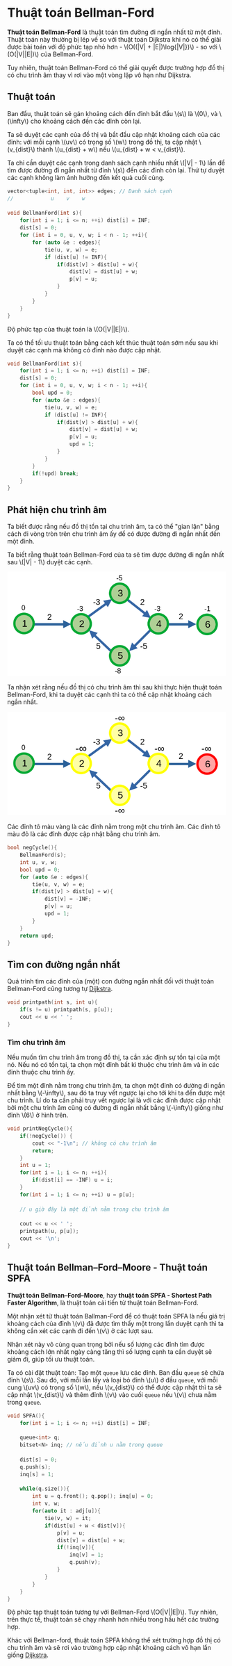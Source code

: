 # Thuật toán Bellman-Ford

**Thuật toán Bellman-Ford** là thuật toán tìm đường đi ngắn nhất từ một đỉnh. Thuật toán này thường bị lép vế so với thuật toán Dijkstra khi nó có thể giải được bài toán với độ phức tạp nhỏ hơn - \\(O((|V| + |E|)\log{|V|})\\) - so với \\(O(|V||E|)\\) của Bellman-Ford. 

Tuy nhiên, thuật toán Bellman-Ford có thể giải quyết được trường hợp đồ thị có chu trình âm thay vì rơi vào một vòng lặp vô hạn như Dijkstra.

## Thuật toán

Ban đầu, thuật toán sẽ gán khoảng cách đến đỉnh bắt đầu \\(s\\) là \\(0\\), và \\(\infty\\) cho khoảng cách đến các đỉnh còn lại. 

Ta sẽ duyệt các cạnh của đồ thị và bắt đầu cập nhật khoảng cách của các đỉnh: với mỗi cạnh \\(uv\\) có trọng số \\(w\\) trong đồ thị, ta cập nhật \\(v_{dist}\\) thành \\(u_{dist} + w\\) nếu \\(u_{dist} + w < v_{dist}\\). 

Ta chỉ cần duyệt các cạnh trong danh sách cạnh nhiều nhất \\(|V| - 1\\) lần để tìm được đường đi ngắn nhất từ đỉnh \\(s\\) đến các đỉnh còn lại. Thứ tự duyệt các cạnh không làm ảnh hưởng đến kết quả cuối cùng.

```C++
vector<tuple<int, int, int>> edges; // Danh sách cạnh
//            u    v    w

void BellmanFord(int s){
	for(int i = 1; i <= n; ++i)	dist[i] = INF;
	dist[s] = 0;
	for (int i = 0, u, v, w; i < n - 1; ++i){
		for (auto &e : edges){
			tie(u, v, w) = e;
			if (dist[u] != INF){
				if(dist[v] > dist[u] + w){
					dist[v] = dist[u] + w;
					p[v] = u;
				}
			}
		}
	}
}
```

Độ phức tạp của thuật toán là \\(O(|V||E|)\\).

Ta có thể tối ưu thuật toán bằng cách kết thúc thuật toán sớm nếu sau khi duyệt các cạnh mà không có đỉnh nào được cập nhật. 

```C++
void BellmanFord(int s){
	for(int i = 1; i <= n; ++i)	dist[i] = INF;
	dist[s] = 0;
	for (int i = 0, u, v, w; i < n - 1; ++i){
		bool upd = 0;
		for (auto &e : edges){
			tie(u, v, w) = e;
			if (dist[u] != INF){
				if(dist[v] > dist[u] + w){
					dist[v] = dist[u] + w;
					p[v] = u;
					upd = 1;
				}
			}
		}
		if(!upd) break;
	}
}
```

## Phát hiện chu trình âm

Ta biết được rằng nếu đồ thị tồn tại chu trình âm, ta có thể "gian lận" bằng cách đi vòng tròn trên chu trình âm ấy để có được đường đi ngắn nhất đến một đỉnh. 

Ta biết rằng thuật toán Bellman-Ford của ta sẽ tìm được đường đi ngắn nhất sau \\(|V| - 1\\) duyệt các cạnh. 

<center>
<img src="../images/bellmanford_v_minus_1.png" alt="Đồ thị sau khi chạy thuật toán Bellman-Ford"/>
</center>

Ta nhận xét rằng nếu đồ thị có chu trình âm thì sau khi thực hiện thuật toán Bellman-Ford, khi ta duyệt các cạnh thì ta có thể cập nhật khoảng cách ngắn nhất.

<center>
<img src="../images/bellmanford_neg_cycle.png" alt="Phát hiện chu trình âm"/>
</center>

Các đỉnh tô màu vàng là các đỉnh nằm trong một chu trình âm. Các đỉnh tô màu đỏ là các đỉnh được cập nhật bằng chu trình âm.

```C++
bool negCycle(){
	BellmanFord(s);
	int u, v, w;
	bool upd = 0;
	for (auto &e : edges){
		tie(u, v, w) = e;
		if(dist[v] > dist[u] + w){
			dist[v] = -INF;
			p[v] = u;
			upd = 1;
		}
	}
	return upd;
}
```

## Tìm con đường ngắn nhất

Quá trình tìm các đỉnh của (một) con đường ngắn nhất đối với thuật toán Bellman-Ford cũng tương tự [Dijkstra](dijkstra.md#tìm-con-đường-ngắn-nhất).

```C++
void printpath(int s, int u){
	if(s != u) printpath(s, p[u]);
	cout << u << ' ';
}
```

### Tìm chu trình âm

Nếu muốn tìm chu trình âm trong đồ thị, ta cần xác định sự tồn tại của một nó. Nếu nó có tồn tại, ta chọn một đỉnh bất kì thuộc chu trình âm và in các đỉnh thuộc chu trình ấy.

Để tìm một đỉnh nằm trong chu trình âm, ta chọn một đỉnh có đường đi ngắn nhất bằng \\(-\infty\\), sau đó ta truy vết ngược lại cho tới khi ta đến được một chu trình. Lí do ta cần phải truy vết ngược lại là với các đỉnh được cập nhật bởi một chu trình âm cũng có đường đi ngắn nhất bằng \\(-\infty\\) giống như đỉnh \\(6\\) ở hình trên.

```C++
void printNegCycle(){
	if(!negCycle()) {
		cout << "-1\n"; // không có chu trình âm
		return;
	}
	int u = 1;
	for(int i = 1; i <= n; ++i){
		if(dist[i] == -INF) u = i;
	}
	for(int i = 1; i <= n; ++i) u = p[u];

	// u giờ đây là một đỉnh nằm trong chu trình âm

	cout << u << ' ';
	printpath(u, p[u]);
	cout << '\n';
}
```

## Thuật toán Bellman–Ford–Moore - Thuật toán SPFA

**Thuật toán Bellman–Ford–Moore**, hay **thuật toán SPFA - Shortest Path Faster Algorithm**, là thuật toán cải tiến từ thuật toán Bellman-Ford.

Một nhận xét từ thuật toán Ballman-Ford để có thuật toán SPFA là nếu giá trị khoảng cách của đỉnh \\(v\\) đã được tìm thấy một trong lần duyệt cạnh thì ta không cần xét các cạnh đi đến \\(v\\) ở các lượt sau. 

Nhận xét này vô cùng quan trọng bởi nếu số lượng các đỉnh tìm được khoảng cách lớn nhất ngày càng tăng thì số lượng cạnh ta cần duyệt sẽ giảm đi, giúp tối ưu thuật toán. 

Ta có cài đặt thuật toán: Tạo một `queue` lưu các đỉnh. Ban đầu `queue` sẽ chứa đỉnh \\(s\\). Sau đó, với mỗi lần lấy và loại bỏ đỉnh \\(u\\) ở đầu `queue`, với mỗi cung \\(uv\\) có trọng số \\(w\\), nếu \\(v_{dist}\\) có thể được cập nhật thì ta sẽ cập nhật \\(v_{dist}\\) và thêm đỉnh \\(v\\) vào cuối `queue` nếu \\(v\\) chưa nằm trong `queue`.

```C++
void SPFA(){
	for(int i = 1; i <= n; ++i)	dist[i] = INF;

	queue<int> q;
	bitset<N> inq; // nếu đỉnh u nằm trong queue
	
	dist[s] = 0;
	q.push(s);
	inq[s] = 1;
	
	while(q.size()){
		int u = q.front(); q.pop(); inq[u] = 0;
		int v, w;
		for(auto it : adj[u]){
			tie(v, w) = it;
			if(dist[u] + w < dist[v]){
				p[v] = u;
				dist[v] = dist[u] + w;
				if(!inq[v]){
					inq[v] = 1;
					q.push(v);
				}
			}
		}
	}
}
```

Độ phức tạp thuật toán tương tự với Bellman-Ford \\(O(|V||E|)\\). Tuy nhiên, trên thực tế, thuật toán sẽ chạy nhanh hơn nhiều trong hầu hết các trường hợp. 

Khác với Bellman-ford, thuật toán SPFA không thể xét trường hợp đồ thị có chu trình âm và sẽ rơi vào trường hợp cập nhật khoảng cách vô hạn lần giống [Dijkstra](dijkstra.md#dijkstra-trên-đồ-thị-có-chu-trình-âm).